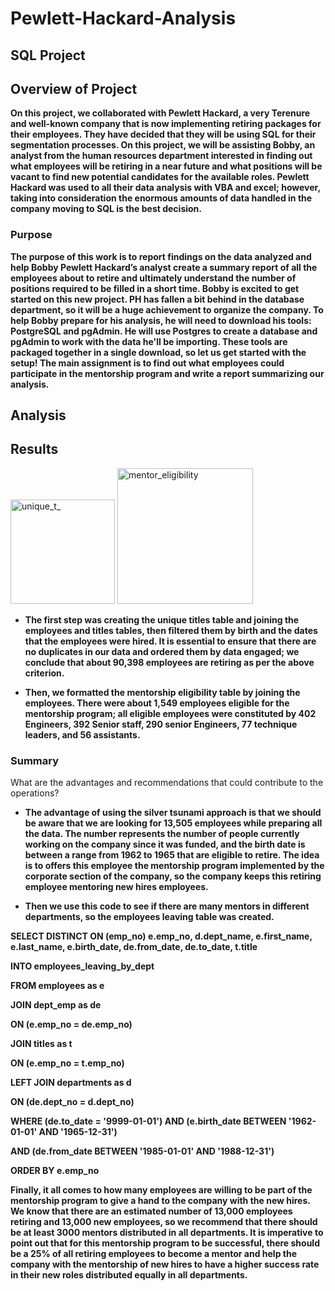 # Pewlett-Hackard-Analysis


## SQL Project



## Overview of Project
 
 
 
 
 
 **On this project, we collaborated with Pewlett Hackard, a very Terenure and well-known company that is now implementing retiring packages for their employees. They have decided that they will be using SQL for their segmentation processes. On this project, we will be assisting Bobby, an analyst from the human resources department interested in finding out what employees will be retiring in a near future and what positions will be vacant to find new potential candidates for the available roles. Pewlett Hackard was used to all their data analysis with VBA and excel; however, taking into consideration the enormous amounts of data handled in the company moving to SQL is the best decision.**



### Purpose
 
 
 
 **The purpose of this work is to report findings on the data analyzed and help Bobby Pewlett Hackard’s analyst create a summary report of all the employees about to retire and ultimately understand the number of positions required to be filled in a short time. Bobby is excited to get started on this new project. PH has fallen a bit behind in the database department, so it will be a huge achievement to organize the company. To help Bobby prepare for his analysis, he will need to download his tools: PostgreSQL and pgAdmin. He will use Postgres to create a database and pgAdmin to work with the data he'll be importing. These tools are packaged together in a single download, so let us get started with the setup! The main assignment is to find out what employees could participate in the mentorship program and write a report summarizing our analysis.**


## Analysis 
     



## Results
   
   
  
  
  
  
  
  
  
  <img width="167" alt="unique_t_" src="https://user-images.githubusercontent.com/81654454/124396070-81dfba80-dcd5-11eb-9f87-459ab1375902.PNG">















<img width="217" alt="mentor_eligibility" src="https://user-images.githubusercontent.com/81654454/124396101-acca0e80-dcd5-11eb-8634-3d2ccf97528a.PNG">

    
   
-	**The first step was creating the unique titles table and joining the employees and titles tables, then filtered them by birth and the dates that the employees were hired. It is essential to ensure that there are no duplicates in our data and ordered them by data engaged; we conclude that about 90,398 employees are retiring as per the above criterion.**




-	 **Then, we formatted the mentorship eligibility table by joining the employees. There were about 1,549 employees eligible for the mentorship program; all eligible employees were constituted by 402 Engineers, 392 Senior staff, 290 senior Engineers, 77 technique leaders, and 56 assistants.**


 
 ### Summary

What are the advantages and recommendations that could contribute to the operations?


-	**The advantage of using the silver tsunami approach is that we should be aware that we are looking for 13,505 employees while preparing all the data. The number represents the number of people currently working on the company since it was funded, and the birth date is between a range from 1962 to 1965 that are eligible to retire. The idea is to offers this employee the mentorship program implemented by the corporate section of the company, so the company keeps this retiring employee mentoring new hires employees.**



-	**Then we use this code to see if there are many mentors in different departments, so the employees leaving table was created.**


**SELECT DISTINCT ON (emp_no) e.emp_no, d.dept_name, e.first_name, e.last_name, e.birth_date, de.from_date, de.to_date, t.title**

**INTO employees_leaving_by_dept**

**FROM employees as e**

**JOIN dept_emp as de**


**ON (e.emp_no = de.emp_no)**

**JOIN titles as t**

**ON (e.emp_no = t.emp_no)**

**LEFT JOIN departments as d**


**ON (de.dept_no = d.dept_no)**

**WHERE (de.to_date = '9999-01-01') AND (e.birth_date BETWEEN '1962-01-01' AND '1965-12-31')**
	
  **AND (de.from_date BETWEEN '1985-01-01' AND '1988-12-31')**

**ORDER BY e.emp_no**















**Finally, it all comes to how many employees are willing to be part of the mentorship program to give a hand to the company with the new hires. We know that there are an estimated number of 13,000 employees retiring and 13,000 new employees, so we recommend that there should be at least 3000 mentors distributed in all departments. It is imperative to point out that for this mentorship program to be successful, there should be a 25% of all retiring employees to become a mentor and help the company with the mentorship of new hires to have a higher success rate in their new roles distributed equally in all departments.** 


